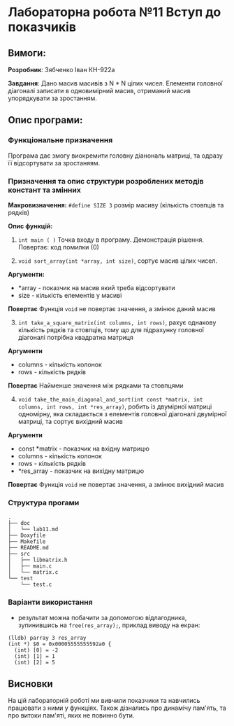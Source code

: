 # Лабораторна робота №11 Вступ до показчиків

## Вимоги:

**Розробник**: Зябченко Іван КН-922а

**Завдання**: Дано масив масивів з N * N цілих чисел. Елементи головної діагоналі записати в одновимірний масив, отриманий масив упорядкувати за зростанням.


## Опис програми:

### Функціональне призначення

Програма дає змогу виокремити головну діанональ матриці, та одразу її відсортувати за зростаняям. 

### Призначення та опис структури розроблених методів констант та змінних

**Макровизначення:**
`#define SIZE 3`  розмір масиву (кількість стовпців та рядків) 

**Опис функцій:** 
1. `int main ( )` Точка входу в програму. Демонстрація рішення. Повертає: код помилки (0) 

2. `void sort_array(int *array, int size)`, сортує масив цілих чисел.

**Аргументи:**
- *array -  показчик на масив який треба відсортувати
- size - кількість елементів у масиві

**Повертає**
    Функція `void` не повертає значення, а змінює даний масив 

3. `int take_a_square_matrix(int columns, int rows)`, рахує однакову кількість рядків та стовпців, тому що для підрахунку головної діагоналі потрібна квадратна матриця  

**Аргументи**
- columns - кількість колонок
- rows - кількість рядків

**Повертає**
    Найменше значення між рядками та стовпцями  

4. `void take_the_main_diagonal_and_sort(int const *matrix, int columns, int rows, int *res_array)`, робить із двумірної матриці одномірну, яка складається з елементів головної  діагоналі двумірної матриці, та сортує вихідний масив

**Аргументи**
- const *matrix - показчик на вхідну матрицю
- columns - кількість колонок
- rows - кількість рядків
- *res_array - показчик на вихідну матрицю

**Повертає**
    Функція `void` не повертає значення, а змінює вихідний масив

### Структура прогами
```
.
├── doc
│   └── lab11.md
├── Doxyfile
├── Makefile
├── README.md
├── src
│   ├── libmatrix.h
│   ├── main.c
│   └── matrix.c
└── test
    └── test.c
```

### Варіанти використання

- результат можна побачити за допомогою відлагодника, зупинившись на `free(res_array);`, приклад виводу на екран:

```
(lldb) parray 3 res_array
(int *) $0 = 0x00005555555592a0 {
  (int) [0] = -2
  (int) [1] = 1
  (int) [2] = 5
```
## Висновки

На цій лабораторній роботі ми вивчили показчики та навчились працювати з ними у функціях. Також дізнались про динамічу пам'ять, та про витоки пам'яті, яких не повинно бути.   













